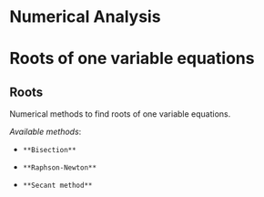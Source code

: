 Numerical Analysis
=======

# Roots of one variable equations  #

Roots
-----------


Numerical methods to find roots of one variable equations.

_Available methods_:

* `**Bisection**`

* `**Raphson-Newton**`

* `**Secant method**`


